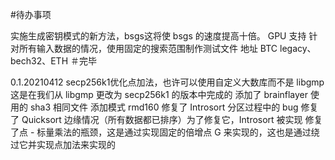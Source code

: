 #待办事项

实施生成密钥模式的新方法，bsgs这将使 bsgs 的速度提高十倍。
GPU 支持
针对所有输入数据的情况，使用固定的搜索范围制作测试文件
地址 BTC legacy、bech32、ETH
＃完毕

0.1.20210412 secp256k1优化点加法，也许可以使用自定义大数库而不是 libgmp 这是在我们从 libgmp 更改为 secp256k1 的版本中完成的
添加了 brainflayer 使用的 sha3 相同文件
添加模式 rmd160
修复了 Introsort 分区过程中的 bug
修复了 Quicksort 边缘情况（所有数据都已排序）为了修复它，Introsort 被实现
修复了点 - 标量乘法的瓶颈，这是通过实现固定的倍增点 G 来实现的，这也是通过绕过它并实现点加法来实现的
